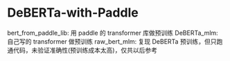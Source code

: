 # DeBERTa-with-Paddle
bert_from_paddle_lib: 用 paddle 的 transformer 库做预训练
DeBERTa_mlm: 自己写的 transformer 做预训练
raw_bert_mlm: 复现 DeBERTa 预训练，但只跑通代码，未验证准确性(预训练成本太高)，仅共以后参考